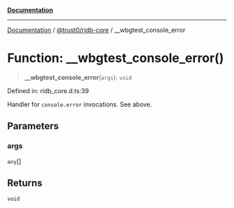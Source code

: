 [**Documentation**](../../../README.md)

***

[Documentation](../../../packages.md) / [@trust0/ridb-core](../README.md) / \_\_wbgtest\_console\_error

# Function: \_\_wbgtest\_console\_error()

> **\_\_wbgtest\_console\_error**(`args`): `void`

Defined in: ridb\_core.d.ts:39

Handler for `console.error` invocations. See above.

## Parameters

### args

`any`[]

## Returns

`void`
